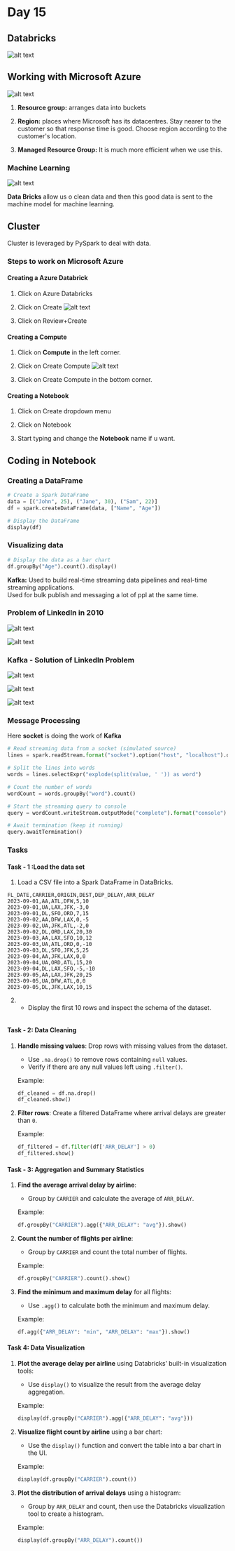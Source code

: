 # Day 15

## Databricks
![alt text](<../Images/Azure DataBricks/14_1.png>)

## Working with Microsoft Azure
![alt text](<../Images/Azure DataBricks/14_2.png>)

1. **Resource group:** arranges data into buckets

2. **Region:** places where Microsoft has its datacentres. Stay nearer to the customer so that response time is good. Choose region according to the customer's location.

3. **Managed Resource Group:** It is much more efficient when we use this.

### Machine Learning
![alt text](<../Images/Azure DataBricks/14_3.png>)

**Data Bricks** allow us o clean data and then this good data is sent to the machine model for machine learning. 

## Cluster
Cluster is leveraged by PySpark to deal with data.

### Steps to work on Microsoft Azure
#### Creating a Azure Databrick
1. Click on Azure Databricks

2. Click on Create
![alt text](<../Images/Azure DataBricks/14_4.png>)

3. Click on Review+Create

#### Creating a Compute
1. Click on **Compute** in the left corner.

2. Click on Create Compute
![alt text](<../Images/Azure DataBricks/14_5.png>)

3. Click on Create Compute in the bottom corner.

#### Creating a Notebook

1. Click on Create dropdown menu 

2. Click on Notebook

3. Start typing and change the **Notebook** name if u want.

## Coding in Notebook
### Creating a DataFrame
```python
# Create a Spark DataFrame
data = [("John", 25), ("Jane", 30), ("Sam", 22)]
df = spark.createDataFrame(data, ["Name", "Age"])

# Display the DataFrame
display(df)
```

### Visualizing data
```python
# Display the data as a bar chart
df.groupBy("Age").count().display()
```

**Kafka:** Used to build real-time streaming data pipelines and real-time streaming applications.
<br>
Used for bulk publish and messaging a lot of ppl at the same time.

### Problem of LinkedIn in 2010
![alt text](<../Images/Azure DataBricks/14_6.png>)

![alt text](<../Images/Azure DataBricks/14_7.png>)

### Kafka - Solution of LinkedIn Problem
![alt text](<../Images/Azure DataBricks/14_8.png>)

![alt text](<../Images/Azure DataBricks/14_9.png>)

![alt text](<../Images/Azure DataBricks/14_10.png>)

### Message Processing
Here **socket** is doing the work of **Kafka** 
```python
# Read streaming data from a socket (simulated source)
lines = spark.readStream.format("socket").option("host", "localhost").option("port",9999).load()

# Split the lines into words
words = lines.selectExpr("explode(split(value, ' ')) as word")

# Count the number of words
wordCount = words.groupBy("word").count()

# Start the streaming query to console
query = wordCount.writeStream.outputMode("complete").format("console").start()

# Await termination (keep it running)
query.awaitTermination()
```

### Tasks

#### Task - 1 :Load the data set
1. Load a CSV file into a Spark DataFrame in DataBricks.

```csv
FL_DATE,CARRIER,ORIGIN,DEST,DEP_DELAY,ARR_DELAY
2023-09-01,AA,ATL,DFW,5,10
2023-09-01,UA,LAX,JFK,-3,0
2023-09-01,DL,SFO,ORD,7,15
2023-09-02,AA,DFW,LAX,0,-5
2023-09-02,UA,JFK,ATL,-2,0
2023-09-02,DL,ORD,LAX,20,30
2023-09-03,AA,LAX,SFO,10,12
2023-09-03,UA,ATL,ORD,0,-10
2023-09-03,DL,SFO,JFK,5,25
2023-09-04,AA,JFK,LAX,0,0
2023-09-04,UA,ORD,ATL,15,20
2023-09-04,DL,LAX,SFO,-5,-10
2023-09-05,AA,LAX,JFK,20,25
2023-09-05,UA,DFW,ATL,0,0
2023-09-05,DL,JFK,LAX,10,15
```

2. - Display the first 10 rows and inspect the schema of the dataset.
```python

```

#### Task - 2: Data Cleaning
1. **Handle missing values**: Drop rows with missing values from the dataset.
   - Use `.na.drop()` to remove rows containing `null` values.
   - Verify if there are any null values left using `.filter()`.

   Example:
   ```python
   df_cleaned = df.na.drop()
   df_cleaned.show()
   ```

2. **Filter rows**: Create a filtered DataFrame where arrival delays are greater than `0`.
   
   Example:
   ```python
   df_filtered = df.filter(df['ARR_DELAY'] > 0)
   df_filtered.show()
   ```

#### Task - 3: Aggregation and Summary Statistics
1. **Find the average arrival delay by airline**:
   - Group by `CARRIER` and calculate the average of `ARR_DELAY`.

   Example:
   ```python
   df.groupBy("CARRIER").agg({"ARR_DELAY": "avg"}).show()
   ```

2. **Count the number of flights per airline**:
   - Group by `CARRIER` and count the total number of flights.

   Example:
   ```python
   df.groupBy("CARRIER").count().show()
   ```

3. **Find the minimum and maximum delay** for all flights:
   - Use `.agg()` to calculate both the minimum and maximum delay.

   Example:
   ```python
   df.agg({"ARR_DELAY": "min", "ARR_DELAY": "max"}).show()
   ```

#### Task 4: Data Visualization

1. **Plot the average delay per airline** using Databricks’ built-in visualization tools:
   - Use `display()` to visualize the result from the average delay aggregation.

   Example:
   ```python
   display(df.groupBy("CARRIER").agg({"ARR_DELAY": "avg"}))
   ```

2. **Visualize flight count by airline** using a bar chart:
   - Use the `display()` function and convert the table into a bar chart in the UI.

   Example:
   ```python
   display(df.groupBy("CARRIER").count())
   ```

3. **Plot the distribution of arrival delays** using a histogram:
   - Group by `ARR_DELAY` and count, then use the Databricks visualization tool to create a histogram.

   Example:
   ```python
   display(df.groupBy("ARR_DELAY").count())
   ```

